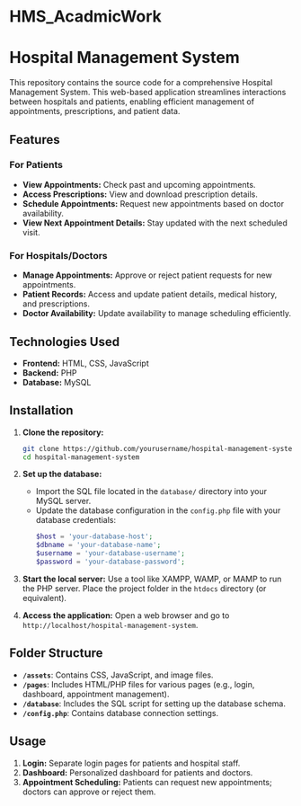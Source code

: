 # HMS_AcadmicWork

# Hospital Management System

This repository contains the source code for a comprehensive Hospital Management System. This web-based application streamlines interactions between hospitals and patients, enabling efficient management of appointments, prescriptions, and patient data.

## Features

### For Patients
- **View Appointments:** Check past and upcoming appointments.
- **Access Prescriptions:** View and download prescription details.
- **Schedule Appointments:** Request new appointments based on doctor availability.
- **View Next Appointment Details:** Stay updated with the next scheduled visit.

### For Hospitals/Doctors
- **Manage Appointments:** Approve or reject patient requests for new appointments.
- **Patient Records:** Access and update patient details, medical history, and prescriptions.
- **Doctor Availability:** Update availability to manage scheduling efficiently.

## Technologies Used
- **Frontend:** HTML, CSS, JavaScript
- **Backend:** PHP
- **Database:** MySQL

## Installation

1. **Clone the repository:**
   ```bash
   git clone https://github.com/yourusername/hospital-management-system.git
   cd hospital-management-system
   ```

2. **Set up the database:**
   - Import the SQL file located in the `database/` directory into your MySQL server.
   - Update the database configuration in the `config.php` file with your database credentials:
     ```php
     $host = 'your-database-host';
     $dbname = 'your-database-name';
     $username = 'your-database-username';
     $password = 'your-database-password';
     ```

3. **Start the local server:**
   Use a tool like XAMPP, WAMP, or MAMP to run the PHP server. Place the project folder in the `htdocs` directory (or equivalent).

4. **Access the application:**
   Open a web browser and go to `http://localhost/hospital-management-system`.

## Folder Structure
- **`/assets`**: Contains CSS, JavaScript, and image files.
- **`/pages`**: Includes HTML/PHP files for various pages (e.g., login, dashboard, appointment management).
- **`/database`**: Includes the SQL script for setting up the database schema.
- **`/config.php`**: Contains database connection settings.

## Usage
1. **Login:** Separate login pages for patients and hospital staff.
2. **Dashboard:** Personalized dashboard for patients and doctors.
3. **Appointment Scheduling:** Patients can request new appointments; doctors can approve or reject them.



 
